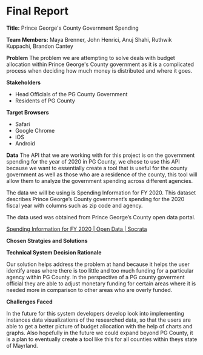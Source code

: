 # Final Report

**Title:** Prince George's County Government Spending 

**Team Members:**
Maya Brenner, John Henrici, Anuj Shahi, Ruthwik Kuppachi, Brandon Cantey

**Problem**
The problem we are attempting to solve deals with budget allocation within Prince George's County government as it is a complicated process when deciding how much money is distributed and where it goes. 

**Stakeholders**

* Head Officials of the PG County Government
* Residents of PG County

**Target Browsers**

* Safari
* Google Chrome
* iOS
* Android

**Data**
The API that we are working with for this project is on the government spending for the year of 2020 in PG County, we chose to use this API because we want to essentially create a tool that is useful for the county government as well as those who are a residence of the county, this tool will allow them to analyze the government spending across different agencies. 

The data we will be using is Spending Information for FY 2020. This dataset describes Prince George’s County government’s spending for the 2020 fiscal year with columns such as zip code and agency.

The data used was obtained from Prince George’s County open data portal.

[Spending Information for FY 2020 | Open Data | Socrata](https://data.princegeorgescountymd.gov/Finance-and-Budget/Spending-Information-for-FY-2020/uh6s-izyj)


**Chosen Stratgies and Solutions**

**Technical System Decision Rationale**



Our solution helps address the problem at hand because it helps the user identify areas where there is too little and too much funding for a particular agency within PG County. In the perspective of a PG county goverment official they are able to adjust monetary funding for certain areas where it is needed more in comparison to other areas who are overly funded. 

**Challenges Faced**


In the future for this system developers develop look into implementing instances data visualizations of the researched data, so that the users are able to get a better picture of budget allocation with the help of charts and graphs. Also hopefully in the future we could expand beyond PG County, it is a plan to eventually create a tool like this for all counties within theys state of Mayrland. 
